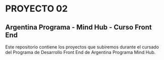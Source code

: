 # PROYECTO 02
## Argentina Programa - Mind Hub - Curso Front End

Este repositorio contiene los proyectos que subiremos durante el cursado del Programa de Desarrollo Front End de Argentina Programa Mind Hub.
